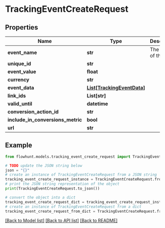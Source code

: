 # TrackingEventCreateRequest


## Properties

Name | Type | Description | Notes
------------ | ------------- | ------------- | -------------
**event_name** | **str** | The name of the event | 
**unique_id** | **str** |  | [optional] 
**event_value** | **float** |  | [optional] 
**currency** | **str** |  | [optional] 
**event_data** | [**List[TrackingEventData]**](TrackingEventData.md) |  | [optional] 
**link_ids** | **List[str]** |  | [optional] 
**valid_until** | **datetime** |  | [optional] 
**conversion_action_id** | **str** |  | [optional] 
**include_in_conversions_metric** | **bool** |  | [optional] 
**url** | **str** |  | [optional] 

## Example

```python
from flowhunt.models.tracking_event_create_request import TrackingEventCreateRequest

# TODO update the JSON string below
json = "{}"
# create an instance of TrackingEventCreateRequest from a JSON string
tracking_event_create_request_instance = TrackingEventCreateRequest.from_json(json)
# print the JSON string representation of the object
print(TrackingEventCreateRequest.to_json())

# convert the object into a dict
tracking_event_create_request_dict = tracking_event_create_request_instance.to_dict()
# create an instance of TrackingEventCreateRequest from a dict
tracking_event_create_request_from_dict = TrackingEventCreateRequest.from_dict(tracking_event_create_request_dict)
```
[[Back to Model list]](../README.md#documentation-for-models) [[Back to API list]](../README.md#documentation-for-api-endpoints) [[Back to README]](../README.md)


